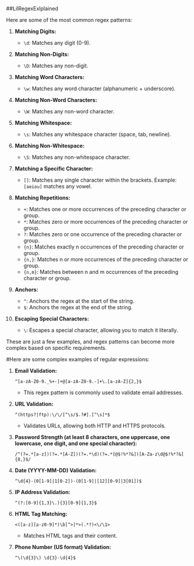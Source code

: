 ##LilRegexExlplained

Here are some of the most common regex patterns:

1. **Matching Digits:**
   - `\d`: Matches any digit (0-9).

2. **Matching Non-Digits:**
   - `\D`: Matches any non-digit.

3. **Matching Word Characters:**
   - `\w`: Matches any word character (alphanumeric + underscore).

4. **Matching Non-Word Characters:**
   - `\W`: Matches any non-word character.

5. **Matching Whitespace:**
   - `\s`: Matches any whitespace character (space, tab, newline).

6. **Matching Non-Whitespace:**
   - `\S`: Matches any non-whitespace character.

7. **Matching a Specific Character:**
   - `[]`: Matches any single character within the brackets. Example: `[aeiou]` matches any vowel.

8. **Matching Repetitions:**
   - `+`: Matches one or more occurrences of the preceding character or group.
   - `*`: Matches zero or more occurrences of the preceding character or group.
   - `?`: Matches zero or one occurrence of the preceding character or group.
   - `{n}`: Matches exactly n occurrences of the preceding character or group.
   - `{n,}`: Matches n or more occurrences of the preceding character or group.
   - `{n,m}`: Matches between n and m occurrences of the preceding character or group.

9. **Anchors:**
   - `^`: Anchors the regex at the start of the string.
   - `$`: Anchors the regex at the end of the string.

10. **Escaping Special Characters:**
    - `\`: Escapes a special character, allowing you to match it literally.

These are just a few examples, and regex patterns can become more complex based on specific requirements.

#Here are some complex examples of regular expressions:

1. **Email Validation:**
   ```regex
   ^[a-zA-Z0-9._%+-]+@[a-zA-Z0-9.-]+\.[a-zA-Z]{2,}$
   ```
   - This regex pattern is commonly used to validate email addresses.

2. **URL Validation:**
   ```regex
   ^(https?|ftp):\/\/[^\s/$.?#].[^\s]*$
   ```
   - Validates URLs, allowing both HTTP and HTTPS protocols.

3. **Password Strength (at least 8 characters, one uppercase, one lowercase, one digit, and one special character):**
   ```regex
   /^(?=.*[a-z])(?=.*[A-Z])(?=.*\d)(?=.*[@$!%*?&])[A-Za-z\d@$!%*?&]{8,}$/
   ```

4. **Date (YYYY-MM-DD) Validation:**
   ```regex
   ^\d{4}-(0[1-9]|1[0-2])-(0[1-9]|[12][0-9]|3[01])$
   ```

5. **IP Address Validation:**
   ```regex
   ^(?:[0-9]{1,3}\.){3}[0-9]{1,3}$
   ```

6. **HTML Tag Matching:**
   ```regex
   <([a-z][a-z0-9]*)\b[^>]*>(.*?)<\/\1>
   ```
   - Matches HTML tags and their content.

7. **Phone Number (US format) Validation:**
   ```regex
   ^\(\d{3}\) \d{3}-\d{4}$
   ```
